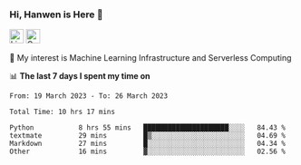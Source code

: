 ### Hi, Hanwen is Here 👋
<p>
	<a href="https://www.linkedin.com/in/liu-hanwen/"><img src="https://img.shields.io/badge/@hanwen-0A66C2?style=flat&logo=LinkedIn&logoColor=white" alt="Linkedin"  height="25px"/></a> 
	<a href="https://scholar.google.com/citations?user=HDF0su0AAAAJ"><img src="https://img.shields.io/badge/scholar-4385FE.svg?&style=plastic&logo=google-scholar&logoColor=white" alt="Google Scholar" height="25px"> </a>
</p>
🌱 My interest is Machine Learning Infrastructure and Serverless Computing

📊 **The last 7 days I spent my time on** 
<!--START_SECTION:waka-->

```text
From: 19 March 2023 - To: 26 March 2023

Total Time: 10 hrs 17 mins

Python           8 hrs 55 mins   █████████████████████░░░░   84.43 %
textmate         29 mins         █▒░░░░░░░░░░░░░░░░░░░░░░░   04.69 %
Markdown         27 mins         █░░░░░░░░░░░░░░░░░░░░░░░░   04.34 %
Other            16 mins         ▓░░░░░░░░░░░░░░░░░░░░░░░░   02.56 %
```

<!--END_SECTION:waka-->


<!--
**david990917/david990917** is a ✨ _special_ ✨ repository because its `README.md` (this file) appears on your GitHub profile.

Here are some ideas to get you started:

- 🔭 I’m currently working on ...
- 🌱 I’m currently learning ...
- 👯 I’m looking to collaborate on ...
- 🤔 I’m looking for help with ...
- 💬 Ask me about ...
- 📫 How to reach me: ...
- 😄 Pronouns: ...
- ⚡ Fun fact: ...
-->
